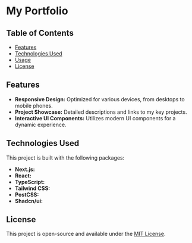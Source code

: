 # My Portfolio

## Table of Contents

- [Features](#features)
- [Technologies Used](#technologies-used)
- [Usage](#usage)
- [License](#license)

## Features

*   **Responsive Design:** Optimized for various devices, from desktops to mobile phones.
*   **Project Showcase:** Detailed descriptions and links to my key projects.
*   **Interactive UI Components:** Utilizes modern UI components for a dynamic experience.

## Technologies Used

This project is built with the following packages:

*   **Next.js:**
*   **React:**
*   **TypeScript:**
*   **Tailwind CSS:**
*   **PostCSS:**
*   **Shadcn/ui:**

## License

This project is open-source and available under the [MIT License](LICENSE).
